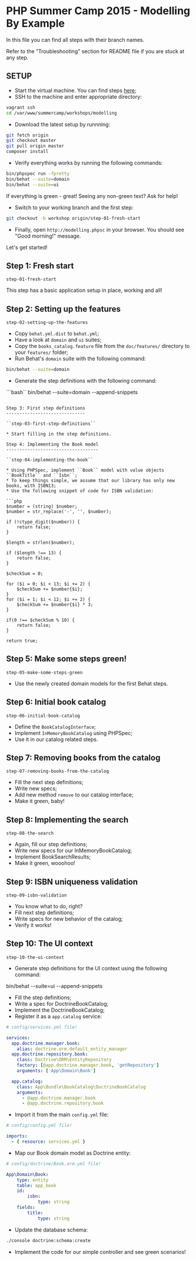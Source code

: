 PHP Summer Camp 2015 - Modelling By Example
===========================================

In this file you can find all steps with their branch names.

Refer to the "Troubleshooting" section for README file if you are stuck at any step.

SETUP
-----

* Start the virtual machine. You can find steps [here](https://github.com/netgen/summercamp-2015/blob/master/README.md);
* SSH to the machine and enter appropriate directory:

```bash
vagrant ssh
cd /var/www/summercamp/workshops/modelling
```

* Download the latest setup by runnning:

```bash
git fetch origin
git checkout master
git pull origin master
composer install
```

* Verify everything works by running the following commands:

```bash
bin/phpspec run -fpretty
bin/behat --suite=domain
bin/behat --suite=ui
```

If everything is green - great! Seeing any non-green text? Ask for help!

* Switch to your working branch and the first step:

```bash
git checkout -b workshop origin/step-01-fresh-start
```

* Finally, open ``http://modelling.phpsc`` in your browser. You should see "Good morning!" message.

Let's get started!

Step 1: Fresh start
-------------------

``step-01-fresh-start``

This step has a basic application setup in place, working and all!

Step 2: Setting up the features
-------------------------------

``step-02-setting-up-the-features``

* Copy ``behat.yml.dist`` to ``behat.yml``;
* Have a look at ``domain`` and ``ui`` suites;
* Copy the ``books_catalog.feature`` file from the ``doc/features/`` directory to your ``features/`` folder;
* Run Behat's ``domain`` suite with the following command:

```bash
bin/behat --suite=domain
```

* Generate the step definitions with the following command:

```bash``
bin/behat --suite=domain --append-snippets
```

Step 3: First step definitions
------------------------------

``step-03-first-step-definitions``

* Start filling in the step definitions.

Step 4: Implementing the Book model
-----------------------------------

``step-04-implementing-the-book``

* Using PHPSpec, implement ``Book`` model with value objects ``BookTitle`` and ``Isbn``;
* To keep things simple, we assume that our library has only new books, with ISBN13;
* Use the following snippet of code for ISBN validation:

```php
$number = (string) $number;
$number = str_replace('-', '', $number);

if (!ctype_digit($number)) {
    return false;
}

$length = strlen($number);

if ($length !== 13) {
    return false;
}

$checkSum = 0;

for ($i = 0; $i < 13; $i += 2) {
    $checkSum += $number{$i};
}
for ($i = 1; $i < 12; $i += 2) {
    $checkSum += $number{$i} * 3;
}

if(0 !== $checkSum % 10) {
    return false;
}

return true;
```

Step 5: Make some steps green!
------------------------------

``step-05-make-some-steps-green``

* Use the newly created domain models for the first Behat steps.

Step 6: Initial book catalog
----------------------------

``step-06-initial-book-catalog``

* Define the ``BookCatalogInterface``;
* Implement ``InMemoryBookCatalog`` using PHPSpec;
* Use it in our catalog related steps.

Step 7: Removing books from the catalog
---------------------------------------

``step-07-removing-books-from-the-catalog``

* Fill the next step definitions;
* Write new specs;
* Add new method ``remove`` to our catalog interface;
* Make it green, baby!

Step 8: Implementing the search
-------------------------------

``step-08-the-search``

* Again, fill our step definitions;
* Write new specs for our InMemoryBookCatalog;
* Implement BookSearchResults;
* Make it green, wooohoo!

Step 9: ISBN uniqueness validation
----------------------------------

``step-09-isbn-validation``

* You know what to do, right?
* Fill next step definitions;
* Write specs for new behavior of the catalog;
* Verify it works!

Step 10: The UI context
-----------------------

``step-10-the-ui-context``

* Generate step definitions for the UI context using the following command:

bin/behat --suite=ui --append-snippets

* Fill the step definitions;
* Write a spec for DoctrineBookCatalog;
* Implement the DoctrineBookCatalog;
* Register it as a ``app.catalog`` service:

```yaml
# config/services.yml file!

services:
  app.doctrine.manager.book:
    alias: doctrine.orm.default_entity_manager
  app.doctrine.repository.book:
    class: Doctrine\ORM\EntityRepository
    factory: [@app.doctrine.manager.book, 'getRepository']
    arguments: ['App\Domain\Book']

  app.catalog:
    class: App\Bundle\BookCatalog\DoctrineBookCatalog
    arguments:
      - @app.doctrine.manager.book
      - @app.doctrine.repository.book
```

* Import it from the main ``config.yml`` file:

```yaml
# config/config.yml file!

imports:
  - { resource: services.yml }
```

* Map our Book domain model as Doctrine entity:

```yaml
# config/doctrine/Book.orm.yml file!

App\Domain\Book:
    type: entity
    table: app_book
    id:
        isbn:
            type: string
    fields:
        title:
            type: string
```

* Update the database schema:

```bash
./console doctrine:schema:create
```

* Implement the code for our simple controller and see green scenarios!
